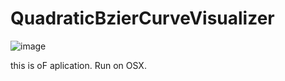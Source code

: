 # QuadraticBzierCurveVisualizer




![image](https://github.com/murasaki-uma/QuadraticBzierCurveVisualizer/blob/master/ScreenShot.png)

this is oF aplication.
Run on OSX.
